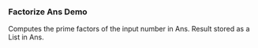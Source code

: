 ### Factorize Ans Demo

Computes the prime factors of the input number in Ans. Result stored as a List in Ans.
